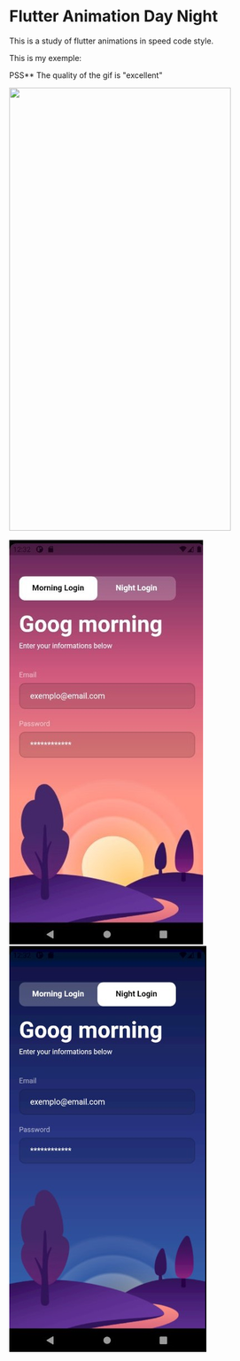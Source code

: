 # Flutter Animation Day Night

This is a study of flutter animations in speed code style.

This is my exemple:

PSS** The quality of the gif is "excellent"

<img src="https://github.com/BarbaraLest/Flutter-Animation-Speed-Code-01/blob/master/assets/screenshots/view.gif" width="400" height="800" />

<img src="https://github.com/BarbaraLest/Flutter-Animation-Speed-Code-01/blob/master/assets/screenshots/day.jpg" />  <img src="https://github.com/BarbaraLest/Flutter-Animation-Speed-Code-01/blob/master/assets/screenshots/night.jpg" /> 


